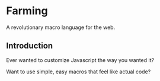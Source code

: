 # Farming

A revolutionary macro language for the web.

## Introduction

Ever wanted to customize Javascript the way you wanted it? 

Want to use simple, easy macros that feel like actual code?